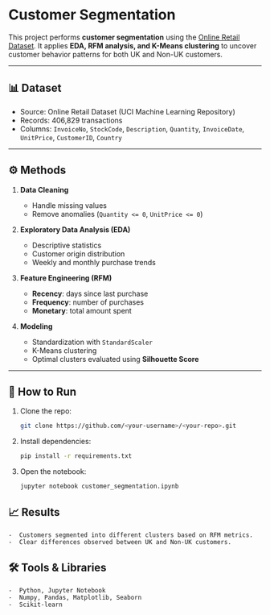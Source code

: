 # Customer Segmentation

This project performs **customer segmentation** using the [Online Retail Dataset](https://archive.ics.uci.edu/ml/machine-learning-databases/00352/). It applies **EDA, RFM analysis, and K-Means clustering** to uncover customer behavior patterns for both UK and Non-UK customers.

---

## 📊 Dataset
- Source: Online Retail Dataset (UCI Machine Learning Repository)  
- Records: 406,829 transactions  
- Columns: `InvoiceNo`, `StockCode`, `Description`, `Quantity`, `InvoiceDate`, `UnitPrice`, `CustomerID`, `Country`

---

## ⚙️ Methods
1. **Data Cleaning**  
   - Handle missing values  
   - Remove anomalies (`Quantity <= 0`, `UnitPrice <= 0`)  

2. **Exploratory Data Analysis (EDA)**  
   - Descriptive statistics  
   - Customer origin distribution  
   - Weekly and monthly purchase trends  

3. **Feature Engineering (RFM)**  
   - **Recency**: days since last purchase  
   - **Frequency**: number of purchases  
   - **Monetary**: total amount spent  

4. **Modeling**  
   - Standardization with `StandardScaler`  
   - K-Means clustering  
   - Optimal clusters evaluated using **Silhouette Score**  

---

## 🚀 How to Run
1. Clone the repo:
   ```bash
   git clone https://github.com/<your-username>/<your-repo>.git
2. Install dependencies:
   ```bash
   pip install -r requirements.txt

3. Open the notebook:
   ```bash
   jupyter notebook customer_segmentation.ipynb

## 📈 Results
    -  Customers segmented into different clusters based on RFM metrics.
    -  Clear differences observed between UK and Non-UK customers.

## 🛠️ Tools & Libraries
    -  Python, Jupyter Notebook
    -  Numpy, Pandas, Matplotlib, Seaborn
    -  Scikit-learn
